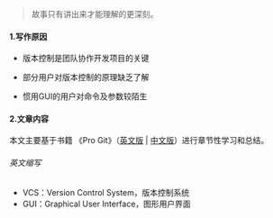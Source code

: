 <!-- date: 2018.01.10 22:53 -->

> 故事只有讲出来才能理解的更深刻。

#### 1.写作原因

* 版本控制是团队协作开发项目的关键

* 部分用户对版本控制的原理缺乏了解

* 惯用GUI的用户对命令及参数较陌生
  
#### 2.文章内容
  
本文主要基于书籍 《Pro Git》（[英文版](https://github.com/progit/progit2) | [中文版](https://git-scm.com/book/zh/v2)）进行章节性学习和总结。

###### 英文缩写

* VCS：Version Control System，版本控制系统
* GUI：Graphical User Interface，图形用户界面
